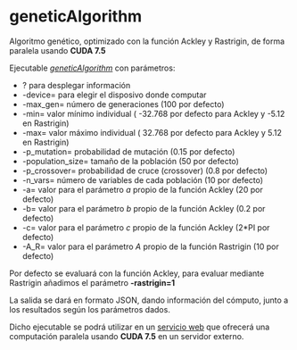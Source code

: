 # geneticAlgorithm

Algoritmo genético, optimizado con la función Ackley y Rastrigin, de forma paralela usando **CUDA 7.5**

Ejecutable [*geneticAlgorithm*](https://github.com/JCristobal/geneticAlgorithm/blob/master/geneticAlgorithm) con parámetros: 

* ? para desplegar información
* -device= para elegir el disposivo donde computar
* -max_gen= número de generaciones (100 por defecto)
* -min= valor mínimo individual ( -32.768 por defecto para Ackley y -5.12 en Rastrigin)
* -max= valor máximo individual ( 32.768 por defecto para Ackley y 5.12 en Rastrigin)
* -p_mutation= probabilidad de mutación (0.15 por defecto)
* -population_size= tamaño de la población (50 por defecto)
* -p_crossover= probabilidad de cruce (crossover) (0.8 por defecto)
* -n_vars= número de variables de cada población  (10 por defecto)
* -a= valor para el parámetro *a* propio de la función Ackley (20 por defecto) 
* -b= valor para el parámetro *b* propio de la función Ackley (0.2 por defecto) 
* -c= valor para el parámetro *c* propio de la función Ackley (2*PI por defecto)
* -A_R= valor para el parámetro *A* propio de la función Rastrigin (10 por defecto)


Por defecto se evaluará con la función Ackley, para evaluar mediante Rastrigin añadimos el parámetro **-rastrigin=1**

La salida se dará en formato JSON, dando información del cómputo, junto a los resultados según los parámetros dados.

Dicho ejecutable se podrá utilizar en un [servicio web](https://github.com/JCristobal/SWGPU) que ofrecerá una computación paralela usando **CUDA 7.5** en un servidor externo.



